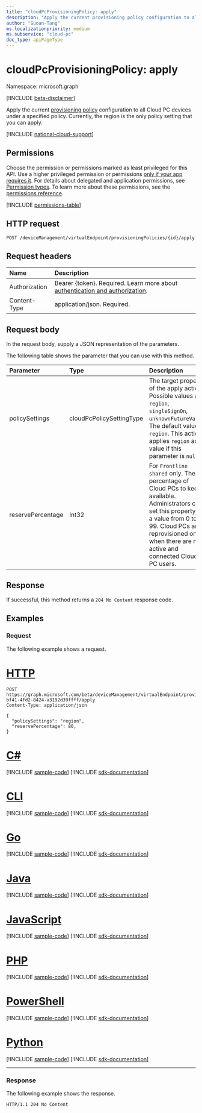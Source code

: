 ```yaml
---
title: "cloudPcProvisioningPolicy: apply"
description: "Apply the current provisioning policy configuration to all Cloud PC devices under a specified policy."
author: "Guoan-Tang"
ms.localizationpriority: medium
ms.subservice: "cloud-pc"
doc_type: apiPageType
---
```


# cloudPcProvisioningPolicy: apply

Namespace: microsoft.graph

[!INCLUDE [beta-disclaimer](../../includes/beta-disclaimer.md)]

Apply the current [provisioning policy](../resources/cloudpcprovisioningpolicy.md) configuration to all Cloud PC devices under a specified policy. Currently, the region is the only policy setting that you can apply.

[!INCLUDE [national-cloud-support](../../includes/global-us.md)]

## Permissions

Choose the permission or permissions marked as least privileged for this API. Use a higher privileged permission or permissions [only if your app requires it](/graph/permissions-overview#best-practices-for-using-microsoft-graph-permissions). For details about delegated and application permissions, see [Permission types](/graph/permissions-overview#permission-types). To learn more about these permissions, see the [permissions reference](/graph/permissions-reference).

<!-- { "blockType": "permissions", "name": "cloudpcprovisioningpolicy_apply" } -->
[!INCLUDE [permissions-table](../includes/permissions/cloudpcprovisioningpolicy-apply-permissions.md)]

## HTTP request

<!-- {
  "blockType": "ignored"
}
-->

``` http
POST /deviceManagement/virtualEndpoint/provisioningPolicies/{id}/apply
```

## Request headers

|Name|Description|
|:---|:---|
|Authorization|Bearer {token}. Required. Learn more about [authentication and authorization](/graph/auth/auth-concepts).|
|Content-Type|application/json. Required.|

## Request body

In the request body, supply a JSON representation of the parameters.

The following table shows the parameter that you can use with this method.

|Parameter|Type|Description|
|:---|:---|:---|
|policySettings|cloudPcPolicySettingType|The target property of the apply action. Possible values are: `region`, `singleSignOn`, `unknownFutureValue`. The default value is `region`. This action applies `region` as a value if this parameter is `null`.|
|reservePercentage|Int32|For `Frontline shared` only. The percentage of Cloud PCs to keep available. Administrators can set this property to a value from 0 to 99. Cloud PCs are reprovisioned only when there are no active and connected Cloud PC users.|

## Response

If successful, this method returns a `204 No Content` response code.

## Examples

### Request

The following example shows a request.

# [HTTP](#tab/http)
<!-- {
  "blockType": "request",
  "name": "apply_cloudpcprovisioningpolicy"
}
-->

``` http
POST https://graph.microsoft.com/beta/deviceManagement/virtualEndpoint/provisioningPolicies/1d164206-bf41-4fd2-8424-a3192d39ffff/apply
Content-Type: application/json

{
  "policySettings": "region",
  "reservePercentage": 80,
}
```

# [C#](#tab/csharp)
[!INCLUDE [sample-code](../includes/snippets/csharp/apply-cloudpcprovisioningpolicy-csharp-snippets.md)]
[!INCLUDE [sdk-documentation](../includes/snippets/snippets-sdk-documentation-link.md)]

# [CLI](#tab/cli)
[!INCLUDE [sample-code](../includes/snippets/cli/apply-cloudpcprovisioningpolicy-cli-snippets.md)]
[!INCLUDE [sdk-documentation](../includes/snippets/snippets-sdk-documentation-link.md)]

# [Go](#tab/go)
[!INCLUDE [sample-code](../includes/snippets/go/apply-cloudpcprovisioningpolicy-go-snippets.md)]
[!INCLUDE [sdk-documentation](../includes/snippets/snippets-sdk-documentation-link.md)]

# [Java](#tab/java)
[!INCLUDE [sample-code](../includes/snippets/java/apply-cloudpcprovisioningpolicy-java-snippets.md)]
[!INCLUDE [sdk-documentation](../includes/snippets/snippets-sdk-documentation-link.md)]

# [JavaScript](#tab/javascript)
[!INCLUDE [sample-code](../includes/snippets/javascript/apply-cloudpcprovisioningpolicy-javascript-snippets.md)]
[!INCLUDE [sdk-documentation](../includes/snippets/snippets-sdk-documentation-link.md)]

# [PHP](#tab/php)
[!INCLUDE [sample-code](../includes/snippets/php/apply-cloudpcprovisioningpolicy-php-snippets.md)]
[!INCLUDE [sdk-documentation](../includes/snippets/snippets-sdk-documentation-link.md)]

# [PowerShell](#tab/powershell)
[!INCLUDE [sample-code](../includes/snippets/powershell/apply-cloudpcprovisioningpolicy-powershell-snippets.md)]
[!INCLUDE [sdk-documentation](../includes/snippets/snippets-sdk-documentation-link.md)]

# [Python](#tab/python)
[!INCLUDE [sample-code](../includes/snippets/python/apply-cloudpcprovisioningpolicy-python-snippets.md)]
[!INCLUDE [sdk-documentation](../includes/snippets/snippets-sdk-documentation-link.md)]

---

### Response

The following example shows the response.

<!-- {
  "blockType": "response",
  "truncated": true
}
-->

``` http
HTTP/1.1 204 No Content
```
